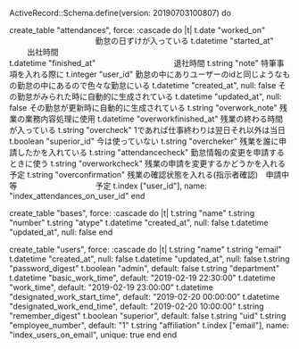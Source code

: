 ActiveRecord::Schema.define(version: 20190703100807) do

  create_table "attendances", force: :cascade do |t|
    t.date "worked_on"   　　　　　　　　　　　勤怠の日ずけが入っている
    t.datetime "started_at" 　　               出社時間    
    t.datetime "finished_at"　　　　　　　　　　退社時間
    t.string "note"                             特筆事項を入れる際に
    t.integer "user_id"                         勤怠の中にありユーザーのidと同じようなもの勤怠の中にあるので色々な勤怠にいる
    t.datetime "created_at", null: false        その勤怠がみられた時に自動的に生成されている
    t.datetime "updated_at", null: false        その勤怠が更新時に自動的に生成されている
    t.string "overwork_note"                    残業の業務内容処理に使用
    t.datetime "overworkfinished_at"            残業の終わる時間が入っている
    t.string "overcheck"                        1であれば仕事終わりは翌日それ以外は当日
    t.boolean "superior_id"                     今は使っていない
    t.string "overcheker"                       残業を誰に申請したかを入れている
    t.string "attendancecheck"                  勤怠情報の変更を申請するときに使う
    t.string "overworkcheck"                    残業の申請を変更するかどうかを入れる　　                        予定
    t.string "overconfirmation"                 残業の確認状態を入れる(指示者確認)　申請中等　　　　　　　　　　予定
    t.index ["user_id"], name: "index_attendances_on_user_id"
  end

  create_table "bases", force: :cascade do |t|
    t.string "name"
    t.string "number"
    t.string "atype"
    t.datetime "created_at", null: false
    t.datetime "updated_at", null: false
  end

  create_table "users", force: :cascade do |t|
    t.string "name"
    t.string "email"
    t.datetime "created_at", null: false
    t.datetime "updated_at", null: false
    t.string "password_digest"
    t.boolean "admin", default: false
    t.string "department"
    t.datetime "basic_work_time", default: "2019-02-19 22:30:00"
    t.datetime "work_time", default: "2019-02-19 23:00:00"
    t.datetime "designated_work_start_time", default: "2019-02-20 00:00:00"
    t.datetime "designated_work_end_time", default: "2019-02-20 10:00:00"
    t.string "remember_digest"
    t.boolean "superior", default: false
    t.string "uid"
    t.string "employee_number", default: "1"
    t.string "affiliation"
    t.index ["email"], name: "index_users_on_email", unique: true
  end
end
